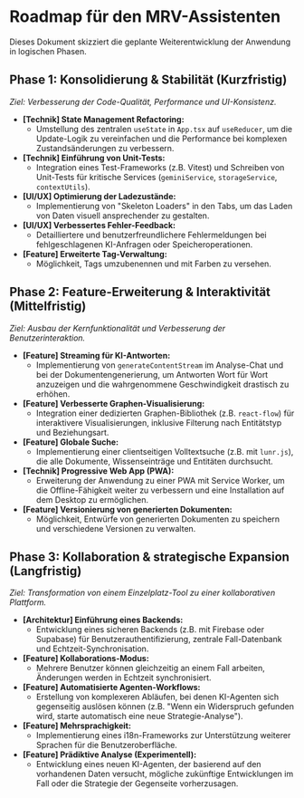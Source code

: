 # Roadmap für den MRV-Assistenten

Dieses Dokument skizziert die geplante Weiterentwicklung der Anwendung in logischen Phasen.

## Phase 1: Konsolidierung & Stabilität (Kurzfristig)

*Ziel: Verbesserung der Code-Qualität, Performance und UI-Konsistenz.*

-   **[Technik] State Management Refactoring:**
    -   Umstellung des zentralen `useState` in `App.tsx` auf `useReducer`, um die Update-Logik zu vereinfachen und die Performance bei komplexen Zustandsänderungen zu verbessern.
-   **[Technik] Einführung von Unit-Tests:**
    -   Integration eines Test-Frameworks (z.B. Vitest) und Schreiben von Unit-Tests für kritische Services (`geminiService`, `storageService`, `contextUtils`).
-   **[UI/UX] Optimierung der Ladezustände:**
    -   Implementierung von "Skeleton Loaders" in den Tabs, um das Laden von Daten visuell ansprechender zu gestalten.
-   **[UI/UX] Verbessertes Fehler-Feedback:**
    -   Detailliertere und benutzerfreundlichere Fehlermeldungen bei fehlgeschlagenen KI-Anfragen oder Speicheroperationen.
-   **[Feature] Erweiterte Tag-Verwaltung:**
    -   Möglichkeit, Tags umzubenennen und mit Farben zu versehen.

## Phase 2: Feature-Erweiterung & Interaktivität (Mittelfristig)

*Ziel: Ausbau der Kernfunktionalität und Verbesserung der Benutzerinteraktion.*

-   **[Feature] Streaming für KI-Antworten:**
    -   Implementierung von `generateContentStream` im Analyse-Chat und bei der Dokumentengenerierung, um Antworten Wort für Wort anzuzeigen und die wahrgenommene Geschwindigkeit drastisch zu erhöhen.
-   **[Feature] Verbesserte Graphen-Visualisierung:**
    -   Integration einer dedizierten Graphen-Bibliothek (z.B. `react-flow`) für interaktivere Visualisierungen, inklusive Filterung nach Entitätstyp und Beziehungsart.
-   **[Feature] Globale Suche:**
    -   Implementierung einer clientseitigen Volltextsuche (z.B. mit `lunr.js`), die alle Dokumente, Wissenseinträge und Entitäten durchsucht.
-   **[Technik] Progressive Web App (PWA):**
    -   Erweiterung der Anwendung zu einer PWA mit Service Worker, um die Offline-Fähigkeit weiter zu verbessern und eine Installation auf dem Desktop zu ermöglichen.
-   **[Feature] Versionierung von generierten Dokumenten:**
    -   Möglichkeit, Entwürfe von generierten Dokumenten zu speichern und verschiedene Versionen zu verwalten.

## Phase 3: Kollaboration & strategische Expansion (Langfristig)

*Ziel: Transformation von einem Einzelplatz-Tool zu einer kollaborativen Plattform.*

-   **[Architektur] Einführung eines Backends:**
    -   Entwicklung eines sicheren Backends (z.B. mit Firebase oder Supabase) für Benutzerauthentifizierung, zentrale Fall-Datenbank und Echtzeit-Synchronisation.
-   **[Feature] Kollaborations-Modus:**
    -   Mehrere Benutzer können gleichzeitig an einem Fall arbeiten, Änderungen werden in Echtzeit synchronisiert.
-   **[Feature] Automatisierte Agenten-Workflows:**
    -   Erstellung von komplexeren Abläufen, bei denen KI-Agenten sich gegenseitig auslösen können (z.B. "Wenn ein Widerspruch gefunden wird, starte automatisch eine neue Strategie-Analyse").
-   **[Feature] Mehrsprachigkeit:**
    -   Implementierung eines i18n-Frameworks zur Unterstützung weiterer Sprachen für die Benutzeroberfläche.
-   **[Feature] Prädiktive Analyse (Experimentell):**
    -   Entwicklung eines neuen KI-Agenten, der basierend auf den vorhandenen Daten versucht, mögliche zukünftige Entwicklungen im Fall oder die Strategie der Gegenseite vorherzusagen.
